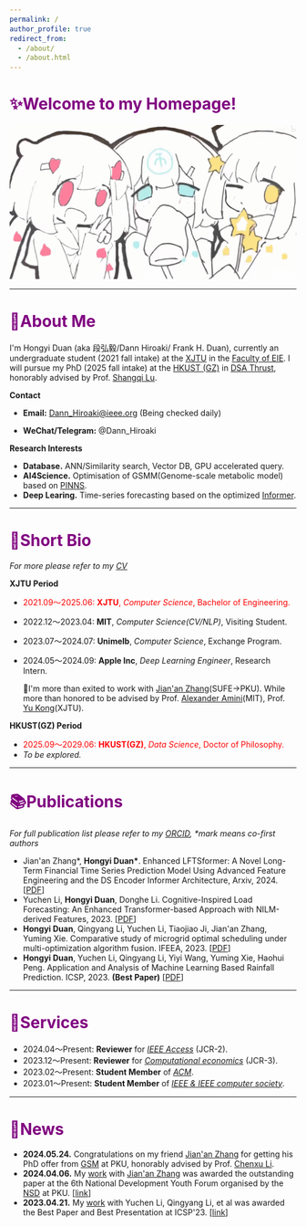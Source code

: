 ```yaml
---
permalink: /
author_profile: true
redirect_from: 
  - /about/
  - /about.html
---
```

<style>
  .md-typeset h1,
  .md-content__button {
    display: none;
  }
</style>
# <span style="color: purple;">✨Welcome to my Homepage!</span>

<img src="https://raw.githubusercontent.com/DANNHIROAKI/New-Picture-Bed/main/img/2798b64df66f846f7d0ca396e1419d3.png" alt="4ea0326ef75c39ddd83a0f807c1d944" width=600 /> 

---

# <span style="color: purple;">👤About Me</span>

I'm Hongyi Duan  (aka 段弘毅/Dann Hiroaki/ Frank H. Duan), currently an undergraduate student (2021 fall intake) at the [XJTU](http://en.xjtu.edu.cn/) in the [Faculty of EIE](https://eie.xjtu.edu.cn/en/index.htm). I will pursue my PhD (2025 fall intake) at the [HKUST (GZ)](https://www.hkust-gz.edu.cn) in [DSA Thrust](https://dsa.hkust-gz.edu.cn/), honorably advised by Prof. [Shangqi Lu](https://shangqilu.github.io/).  

**Contact**

- **Email:** [Dann_Hiroaki@ieee.org](mailto:Dann_Hiroaki@ieee.org) (Being checked daily) 

- **WeChat/Telegram:** @Dann_Hiroaki

**Research Interests**  

- **Database.** ANN/Similarity search, Vector DB, GPU accelerated query.
- **AI4Science.** Optimisation of GSMM(Genome-scale metabolic model) based on [PINNS](https://arxiv.org/abs/1711.10561).
- **Deep Learing.** Time-series forecasting based on the optimized [Informer](https://arxiv.org/abs/2012.07436).

---

# <span style="color: purple;">📇Short Bio</span> 

*For more please refer to my [CV](https://raw.githubusercontent.com/DANNHIROAKI/New-Picture-Bed/main/img/CV_2_Pages_EN.pdf)*  

**XJTU Period** 

- <span style="color: red;">2021.09～2025.06: **XJTU**, *Computer Science*, Bachelor of Engineering.</span> 
- 2022.12～2023.04: **MIT**, *Computer Science(CV/NLP)*, Visiting Student.
- 2023.07～2024.07: **Unimelb**, *Computer Science*, Exchange Program.
- 2024.05～2024.09: **Apple Inc**, *Deep Learning Engineer*, Research Intern.

  🥰I'm more than exited to work with [Jian'an Zhang](https://scholar.google.com/citations?user=_GX9j1YAAAAJ&hl)(SUFE→PKU). While more than honored to be advised by Prof. [Alexander Amini](https://www.mit.edu/~amini/)(MIT), Prof. [Yu Kong](https://gr.xjtu.edu.cn/en/web/yukong)(XJTU).

**HKUST(GZ) Period**

- <span style="color: red;">2025.09～2029.06: **HKUST(GZ)**, *Data Science*, Doctor of Philosophy.</span> 
- *To be explored.* 

---

# <span style="color: purple;">📚Publications</span>

*For full publication list please refer to my [ORCID](https://orcid.org/0000-0002-2082-5363), \*mark means co-first authors*  

- Jian'an Zhang*, **Hongyi Duan\***. Enhanced LFTSformer: A Novel Long-Term Financial Time Series Prediction Model Using Advanced Feature Engineering and the DS Encoder Informer Architecture, Arxiv, 2024. [[PDF](https://raw.githubusercontent.com/DANNHIROAKI/New-Picture-Bed/main/img/2310.01884v2.pdf)]  
- Yuchen Li, **Hongyi Duan**, Donghe Li. Cognitive-Inspired Load Forecasting: An Enhanced Transformer-based Approach with NILM-derived Features, 2023. [[PDF](https://raw.githubusercontent.com/DANNHIROAKI/New-Picture-Bed/main/img/NILMformer.pdf)] 
- **Hongyi Duan**, Qingyang Li, Yuchen Li, Tiaojiao Ji, Jian'an Zhang, Yuming Xie. Comparative study of microgrid optimal scheduling under multi-optimization algorithm fusion. IFEEA, 2023. [[PDF](https://raw.githubusercontent.com/DANNHIROAKI/New-Picture-Bed/main/img/Comparative_study_of_microgrid_optimal_scheduling_under_multi-optimization_algorithm_fusion.pdf)]  
- **Hongyi Duan**, Yuchen Li, Qingyang Li, Yiyi Wang, Yuming Xie, Haohui Peng. Application and Analysis of Machine Learning Based Rainfall Prediction. ICSP, 2023. **(Best Paper)** [[PDF](https://raw.githubusercontent.com/DANNHIROAKI/New-Picture-Bed/main/img/Application_and_Analysis_of_Machine_Learning_Based_Rainfall_Prediction.pdf)]  

---

# <span style="color: purple;">🌵Services</span>

- 2024.04～Present: **Reviewer** for *[IEEE Access](https://ieeeaccess.ieee.org/)* (JCR-2). 
- 2023.12～Present: **Reviewer** for *[Computational economics](https://link.springer.com/journal/10614)* (JCR-3). 
- 2023.02～Present: **Student Member** of *[ACM](acm.org)*. 
- 2023.01～Present: **Student Member** of *[IEEE & IEEE computer society](ieee.org)*. 

---

# <span style="color: purple;">📢News</span> 

- **2024.05.24.** Congratulations on my friend [Jian'an Zhang](https://scholar.google.com/citations?user=_GX9j1YAAAAJ&hl) for getting his PhD offer from [GSM](https://en.gsm.pku.edu.cn/) at PKU, honorably advised by Prof. [Chenxu Li](https://en.gsm.pku.edu.cn/faculty/cxli/).   
- **2024.04.06.** My [work](https://arxiv.org/abs/2310.01884v1) with [Jian'an Zhang](https://scholar.google.com/citations?user=_GX9j1YAAAAJ&hl) was awarded the outstanding paper at the 6th National Development Youth Forum organised by the [NSD](https://nsd.pku.edu.cn/) at PKU. [[link](https://mp.weixin.qq.com/s/nWHSswtN0Lx6qDYpxc_3fw)]
- **2023.04.21.** My [work](https://ieeexplore.ieee.org/document/10248891) with Yuchen Li, Qingyang Li, et al was awarded the Best Paper and Best Presentation at ICSP'23. [[link](https://ic-icsp.org/cryxcwsf)]

 

